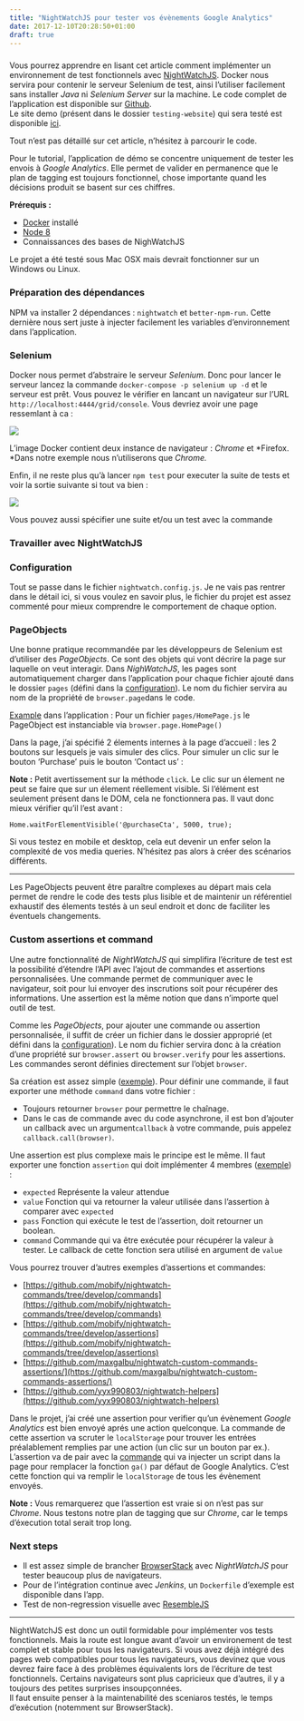 ```yaml
---
title: "NightWatchJS pour tester vos évènements Google Analytics"
date: 2017-12-10T20:28:50+01:00
draft: true
---
```


### 

Vous pourrez apprendre en lisant cet article comment implémenter un
environnement de test fonctionnels avec
[NightWatchJS](http://nightwatchjs.org/). Docker nous servira pour contenir le
serveur Selenium de test, ainsi l’utiliser facilement sans installer *Java* ni
*Selenium Server* sur la machine. Le code complet de l’application est
disponible sur [Github](https://github.com/JiDai/e2e-example). <br> Le site demo
(présent dans le dossier `testing-website`) qui sera testé est disponible
[ici](https://e2e-example.netlify.com/).

Tout n’est pas détaillé sur cet article, n’hésitez à parcourir le code.

Pour le tutorial, l’application de démo se concentre uniquement de tester les
envois à *Google Analytics*. Elle permet de valider en permanence que le plan de
tagging est toujours fonctionnel, chose importante quand les décisions produit
se basent sur ces chiffres. 

**Prérequis :**

* [Docker](https://www.docker.com/docker-mac) installé
* [Node 8](https://nodejs.org/en/download/)
* Connaissances des bases de NighWatchJS

Le projet a été testé sous Mac OSX mais devrait fonctionner sur un Windows ou
Linux.

### Préparation des dépendances


NPM va installer 2 dépendances : `nightwatch` et `better-npm-run`. Cette
dernière nous sert juste à injecter facilement les variables d’environnement
dans l’application.

### Selenium

Docker nous permet d’abstraire le serveur *Selenium*. Donc pour lancer le
serveur lancez la commande `docker-compose -p selenium up -d` et le serveur est
prêt. Vous pouvez le vérifier en lancant un navigateur sur l’URL
`http://localhost:4444/grid/console`. Vous devriez avoir une page ressemlant à
ca :

![](/images/selenium-grid.png)

L’image Docker contient deux instance de navigateur : *Chrome* et *Firefox.
*Dans notre exemple nous n’utiliserons que *Chrome.*

Enfin, il ne reste plus qu’à lancer `npm test` pour executer la suite de tests
et voir la sortie suivante si tout va bien : 

![](/images/nightwatch-ouput.png)

Vous pouvez aussi spécifier une suite et/ou un test avec la commande


### Travailler avec NightWatchJS

### Configuration

Tout se passe dans le fichier `nightwatch.config.js`. Je ne vais pas rentrer
dans le détail ici, si vous voulez en savoir plus, le fichier du projet est
assez commenté pour mieux comprendre le comportement de chaque option.

### PageObjects

Une bonne pratique recommandée par les développeurs de Selenium est d’utiliser
des *PageObjects*. Ce sont des objets qui vont décrire la page sur laquelle on
veut interagir. Dans *NighWatchJS*, les pages sont automatiquement charger dans
l’application pour chaque fichier ajouté dans le dossier `pages` (défini dans la
[configuration](https://github.com/JiDai/e2e-example/blob/master/nightwatch.config.js#L15)).
Le nom du fichier servira au nom de la propriété de `browser.page`dans le code.

[Example](https://github.com/JiDai/e2e-example/blob/master/pages/HomePage.js#L4)
dans l’application : Pour un fichier `pages/HomePage.js` le PageObject est
instanciable via `browser.page.HomePage()`

Dans la page, j’ai spécifié 2 élements internes à la page d’accueil :  les 2
boutons sur lesquels je vais simuler des clics. Pour simuler un clic sur le
bouton ‘Purchase’ puis le bouton ‘Contact us’ :


**Note :** Petit avertissement sur la méthode `click`. Le clic sur un élement ne
peut se faire que sur un élement réellement visible. Si l’élément est seulement
présent dans le DOM, cela ne fonctionnera pas. Il vaut donc mieux vérifier qu’il
l’est avant : 

    Home.waitForElementVisible('@purchaseCta', 5000, true);

Si vous testez en mobile et desktop, cela eut devenir un enfer selon la
complexité de vos media queries. N’hésitez pas alors à créer des scénarios
différents.

*****

Les PageObjects peuvent être paraître complexes au départ mais cela permet de
rendre le code des tests plus lisible et de maintenir un référentiel exhaustif
des élements testés à un seul endroit et donc de faciliter les éventuels
changements.

### Custom assertions et command

Une autre fonctionnalité de *NightWatchJS* qui simplifira l’écriture de test est
la possibilité d’étendre l’API avec l’ajout de commandes et assertions
personnalisées. Une commande permet de communiquer avec le navigateur, soit pour
lui envoyer des inscrutions soit pour récupérer des informations. Une assertion
est la même notion que dans n’importe quel outil de test.

Comme les *PageObjects*, pour ajouter une commande ou assertion personnalisée,
il suffit de créer un fichier dans le dossier approprié (et défini dans la
[configuration](https://github.com/JiDai/e2e-example/blob/master/nightwatch.config.js#L19)).
Le nom du fichier servira donc à la création d’une propriété sur
`browser.assert` ou `browser.verify` pour les assertions. Les commandes seront
définies directement sur l’objet `browser`.

Sa création est assez simple
([exemple](https://github.com/JiDai/e2e-example/blob/master/commands/scrollToElement.js)).
Pour définir une commande, il faut exporter une méthode `command` dans votre
fichier :

* Toujours retourner `browser` pour permettre le chaînage.
* Dans le cas de commande avec du code asynchrone, il est bon d’ajouter un
callback avec un argument`callback` à votre commande, puis appelez
`callback.call(browser)`.

Une assertion est plus complexe mais le principe est le même. Il faut exporter
une fonction `assertion` qui doit implémenter 4 membres
([exemple](https://github.com/JiDai/e2e-example/blob/master/assertions/ga.js)) :

* `expected` Représente la valeur attendue
* `value` Fonction qui va retourner la valeur utilisée dans l’assertion à comparer
avec `expected`
* `pass` Fonction qui exécute le test de l’assertion, doit retourner un boolean.
* `command` Commande qui va être exécutée pour récupérer la valeur à tester. Le
callback de cette fonction sera utilisé en argument de `value`

Vous pourrez trouver d’autres exemples d’assertions et commandes:

* [https://github.com/mobify/nightwatch-commands/tree/develop/commands](https://github.com/mobify/nightwatch-commands/tree/develop/commands)
* [https://github.com/mobify/nightwatch-commands/tree/develop/assertions](https://github.com/mobify/nightwatch-commands/tree/develop/assertions)
* [https://github.com/maxgalbu/nightwatch-custom-commands-assertions/](https://github.com/maxgalbu/nightwatch-custom-commands-assertions/)
* [https://github.com/yyx990803/nightwatch-helpers](https://github.com/yyx990803/nightwatch-helpers)

Dans le projet, j’ai créé une assertion pour verifier qu’un évènement *Google
Analytics* est bien envoyé aprés une action quelconque. La commande de cette
assertion va scruter le `localStorage` pour trouver les entrées préalablement
remplies par une action (un clic sur un bouton par ex.). L’assertion va de pair
avec la
[commande](https://github.com/JiDai/e2e-example/blob/master/commands/mockGA.js)
qui va injecter un script dans la page pour remplacer la fonction `ga()` par
défaut de Google Analytics. C’est cette fonction qui va remplir le
`localStorage` de tous les évènement envoyés.

**Note :** Vous remarquerez que l’assertion est vraie si on n’est pas sur
*Chrome*. Nous testons notre plan de tagging que sur *Chrome*, car le temps
d’éxecution total serait trop long.

### Next steps

* Il est assez simple de brancher [BrowserStack](https://www.browserstack.com/)
avec *NightWatchJS* pour tester beaucoup plus de navigateurs.
* Pour de l’intégration continue avec *Jenkins*, un `Dockerfile` d’exemple est
disponible dans l’app.
* Test de non-regression visuelle avec
[ResembleJS](https://www.npmjs.com/package/resemblejs)

*****

NightWatchJS est donc un outil formidable pour implémenter vos tests
fonctionnels. Mais la route est longue avant d’avoir un environement de test
complet et stable pour tous les navigateurs. Si vous avez déjà intégré des pages
web compatibles pour tous les navigateurs, vous devinez que vous devrez faire
face à des problèmes équivalents lors de l’écriture de test fonctionnels.
Certains navigateurs sont plus capricieux que d’autres, il y a toujours des
petites surprises insoupçonnées.<br> Il faut ensuite penser à la maintenabilité
des sceniaros testés, le temps d’exécution (notemment  sur BrowserStack).
